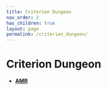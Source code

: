 ```yaml
---
title: Criterion Dungeon
nav_order: 2
has_children: true
layout: page
permalink: /criterion_dungeon/
---
```

# Criterion Dungeon

- [**AMR**](./AMR/README.md)